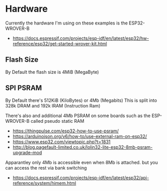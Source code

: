 # Hardware

Currently the hardware I'm using on these examples is the ESP32-WROVER-B

  * https://docs.espressif.com/projects/esp-idf/en/latest/esp32/hw-reference/esp32/get-started-wrover-kit.html


## Flash Size

By Default the flash size is 4MiB (MegaByte)


## SPI PSRAM

By Default there's 512KiB (KiloBytes) or 4Mb (Megabits)
This is split into 328k DRAM and 192k IRAM (Instruction Ram)

There's also and additional 4Mb PSRAM on some boards such as the ESP-WROVER-B
called pseudo static RAM

  * https://thingpulse.com/esp32-how-to-use-psram/
  * https://arduinojson.org/v6/how-to/use-external-ram-on-esp32/
  * https://www.esp32.com/viewtopic.php?t=1831
  * http://blog.pagefault-limited.co.uk/lolin32-lite-esp32-8mb-psram-upgrade-mod

Apparantley only 4Mb is accessible even when 8Mb is attached. but you can access the rest via bank switching

  * https://docs.espressif.com/projects/esp-idf/en/latest/esp32/api-reference/system/himem.html
